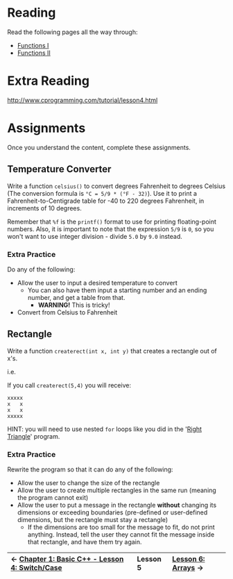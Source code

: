 # Reading #

Read the following pages all the way through:

  * [Functions I](http://www.cplusplus.com/doc/tutorial/functions/)
  * [Functions II](http://www.cplusplus.com/doc/tutorial/functions2/)

# Extra Reading #

http://www.cprogramming.com/tutorial/lesson4.html

# Assignments #

Once you understand the content, complete these assignments.

## Temperature Converter ##

Write a function `celsius()` to convert degrees Fahrenheit to degrees Celsius (The conversion formula is `°C = 5/9 * (°F - 32)`). Use it to print a Fahrenheit-to-Centigrade table for -40 to 220 degrees Fahrenheit, in increments of 10 degrees.

Remember that `%f` is the `printf()` format to use for printing floating-point numbers. Also, it is important to note that the expression `5/9` is `0`, so you won't want to use integer division - divide `5.0` by `9.0` instead.

### Extra Practice ###
Do any of the following:

  * Allow the user to input a desired temperature to convert
    * You can also have them input a starting number and an ending number, and get a table from that.
      * **WARNING!** This is tricky!
  * Convert from Celsius to Fahrenheit

## Rectangle ##

Write a function `createrect(int x, int y)` that creates a rectangle out of x's.

i.e.

If you call `createrect(5,4)` you will receive:

```
xxxxx
x   x
x   x
xxxxx
```

HINT: you will need to use nested `for` loops like you did in the '[Right Triangle](WPI_Lesson3#Right_Triangle.md)' program.

### Extra Practice ###
Rewrite the program so that it can do any of the following:

  * Allow the user to change the size of the rectangle
  * Allow the user to create multiple rectangles in the same run (meaning the program cannot exit)
  * Allow the user to put a message in the rectangle **without** changing its dimensions or exceeding boundaries (pre-defined or user-defined dimensions, but the rectangle must stay a rectangle)
    * If the dimensions are too small for the message to fit, do not print anything. Instead, tell the user they cannot fit the message inside that rectangle, and have them try again.

| ← [Chapter 1: Basic C++ - Lesson 4: Switch/Case](CPP_Lesson4.md) | **Lesson 5** | [Lesson 6: Arrays](CPP_Lesson6.md) → |
|:-------------------------------------------------------------------|:-------------|:---------------------------------------|